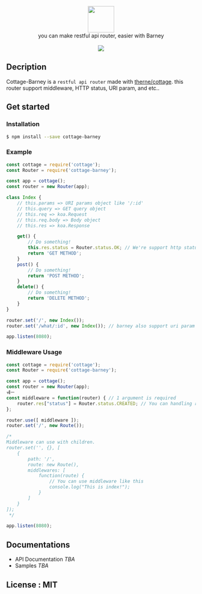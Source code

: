 <p align="center">
    <img height="70" src="https://cloud.githubusercontent.com/assets/14465407/26762772/b2ff5d68-4982-11e7-8fc2-6b022a5d319b.png"/><br>
    <span style>you can make restful api router, easier with Barney</span><br><br>
    <a href="https://github.com/h4wldev/cardly/blob/master/LICENSE"><img src="https://img.shields.io/github/license/mashape/apistatus.svg?style=flat-square"></a>
</p>


## Decription
Cottage-Barney is a `restful api router` made with [therne/cottage](https://github.com/therne/cottage). this router support middleware, HTTP status, URI param, and etc..

## Get started
### Installation
```bash
$ npm install --save cottage-barney
```

### Example
```js
const cottage = require('cottage');
const Router = require('cottage-barney');

const app = cottage();
const router = new Router(app);

class Index {
    // this.params => URI params object like '/:id'
    // this.query => GET query object
    // this.req => koa.Request
    // this.req.body => Body object
    // this.res => koa.Response

    get() {
        // Do something!
        this.res.status = Router.status.OK; // We're support http status code's with 'david/http-status'
        return 'GET METHOD';
    }
    post() {
        // Do something!
        return 'POST METHOD';
    }
    delete() {
        // Do something!
        return 'DELETE METHOD';
    }
}

router.set('/', new Index());
router.set('/what/:id', new Index()); // barney also support uri param

app.listen(8080);
```

### Middleware Usage
```js
const cottage = require('cottage');
const Router = require('cottage-barney');

const app = cottage();
const router = new Router(app);
ㅞㅡ
const middleware = function(router) { // 1 argument is required
    router.res["status"] = Router.status.CREATED; // You can handling resposne, request, params, query
};

router.use([ middleware ]);
router.set('/', new Route());

/*
Middleware can use with children.
router.set('', {}, [
    {
        path: '/',
        route: new Route(),
        middlewares: [
            function(route) {
                // You can use middleware like this
                console.log("This is index!");
            }
        ]
    }
]);
 */

app.listen(8080);
```


## Documentations
- API Documentation *TBA*
- Samples *TBA*

## License : MIT

